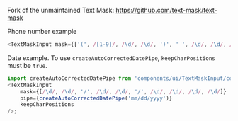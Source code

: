 Fork of the unmaintained Text Mask: https://github.com/text-mask/text-mask

Phone number example

```js
<TextMaskInput mask={['(', /[1-9]/, /\d/, /\d/, ')', ' ', /\d/, /\d/, /\d/, '-', /\d/, /\d/, /\d/, /\d/]} />
```

Date example. To use `createAutoCorrectedDatePipe`, `keepCharPositions` must be `true`.

```js
import createAutoCorrectedDatePipe from 'components/ui/TextMaskInput/core/createAutoCorrectedDatePipe';
<TextMaskInput
    mask={[/\d/, /\d/, '/', /\d/, /\d/, '/', /\d/, /\d/, /\d/, /\d/]}
    pipe={createAutoCorrectedDatePipe('mm/dd/yyyy')}
    keepCharPositions
/>;
```
